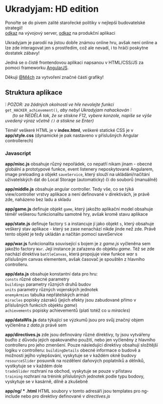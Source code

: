 # Ukradyjam: HD edition
Ponořte se do pivem zalité starořecké politiky v nejlepší budovatelské strategii!  
[odkaz](https://ukradyjam.netlify.com) na vývojový server, [odkaz](http://jira.zby.cz/content/UkradyjamHD/) na produkční aplikaci

Ukradyjam je parodií na jistou dobře známou online hru, avšak není online a lze zde interagovat jen s prostředím, což ale nevadí, i to hráči poskytne dostatek zábavy!

Jedná se o čistě frontendovou aplikaci napsanou v HTML/CSS/JS za pomoci frameworku [AngularJS](https://angularjs.org/).

Děkuji [@M4ch](https://github.com/M4ch) za vytvoření značné části grafiky!

## Struktura aplikace

:grey_exclamation: _POZOR: za žádných okolností ve hře nevolejte funkci_ `get_HACKER_achievement()`, _aby nebyl Ukradyjam nahackován_ :grey_exclamation:  
&nbsp;&nbsp;&nbsp;&nbsp;&nbsp;&nbsp;_(to se NEDĚLÁ tak, že se stiskne F12, vybere konzole, napíše se výše uvedený výraz včetně `()` a stiskne se Enter)_

Téměř veškeré HTML je v **index.html**, veškeré statické CSS je v **app/style.css** (dynamické je pak nastaveno v příslušných Angular controllerech)

### Javascript

**app/misc.js** obsahuje různý nepořádek, co nepatří nikam jinam - obecné globální a prototypové funkce, event listenery neposkytované Angularem,
image preloading a objekt `saveService`, který slouží na ukládání/načítání uživatelských dat do Local Storage (automaticky) či do souborů (manuálně)

**app/middle.js** obsahuje angular controller. Tedy vše, co se týká view/controller vrstvy aplikace a není definované v direktivách, je právě zde, naházeno bez ladu a skladu

**app/game.js** definuje objekt `game`, který jakožto aplikační model obsahuje téměř veškerou funkcionalitu samotné hry, avšak kromě stavu aplikace

**app/state.js** definuje factory `S` a instancuje jí jako objekt `s`, který obsahuje veškerý stav aplikace - který se zase nenachází nikde jinde než zde.
Právě tento objekt je tedy ukládán a načítán pomocí saveService

**app/war.js** funkcionalita související s bojem je z *game.js* vyčleněna sem jakožto factory `War`. Její instance je zařazena do objektu *game*.
Též se zde nachází direktiva `battleCanvas`, která propojuje view funkce *war* s příslušným canvas elementem, avšak časovač je spouštěn z hlavního controlleru.

**app/data.js** obsahuje konstantní data pro hru:  
`consts` různé obecné parametry  
`buildings` parametry různých druhů budov  
`units` parametry různých vojenských jednotek  
`enemyArmies` tabulka nepřátelských armád  
`miracles` popisky zázraků (jejich efekty jsou zabudované přímo v příslušných funkcích objektu *game*)  
`achievements` popisky achievementů (platí totéž co u *miracles*)

**app/dataWis.js** data týkající se výzkumů jsou pro svůj značný objem vyčleněna z *data.js* právě sem

**app/directives.js** zde jsou definovány různé direktivy, ty jsou vytvářeny buďto z důvodu jejich opakovaného použití, nebo jen vyčleněny z hlavního controlleru pro jeho zmenšení.
Pouze následující direktivy obsahují složitější logiku v controlleru:
`buildingDetails` obecné informace o budově a možnosti jejího vylepšování, vyskytuje se v každém okně budovy  
`resourceSlider` posuvník na rozdělení daňových poplatníků a dělníků, vystkytuje se v každém dole  
`tradeSlider` rozhraní na obchod, vyskytuje se pouze v přístavu  
`training` rozhraní na trénink příslušných jednotek podle typu bodovy, vyskytuje se v kasárně, dílně a zkušebně

**app/ng/ \* .html** HTML soubory v tomto adresáři jsou templates pro ng-include nebo pro direktivy definované v *directives.js*
